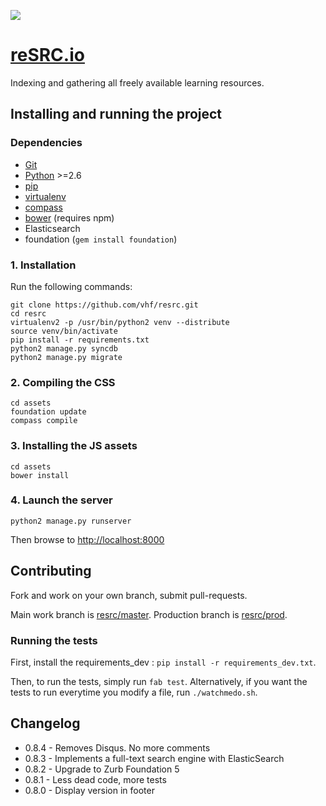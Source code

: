[![](https://img.shields.io/badge/kwak.io-join%20chat-green.svg?style=flat)](https://kwak.io/channel/resrc)

[reSRC.io](http://resrc.io)
========

Indexing and gathering all freely available learning resources.


Installing and running the project
----------------------------------

### Dependencies
* [Git](http://www.git-scm.com/)
* [Python](https://www.python.org/) >=2.6
* [pip](https://github.com/pypa/pip)
* [virtualenv](https://pypi.python.org/pypi/virtualenv)
* [compass](compass-style.org/install/)
* [bower](http://bower.io/) (requires npm)
* Elasticsearch
* foundation (`gem install foundation`)

### 1. Installation
Run the following commands:

    git clone https://github.com/vhf/resrc.git
    cd resrc
    virtualenv2 -p /usr/bin/python2 venv --distribute
    source venv/bin/activate
    pip install -r requirements.txt
    python2 manage.py syncdb
    python2 manage.py migrate

### 2. Compiling the CSS

    cd assets
    foundation update
    compass compile

### 3. Installing the JS assets

    cd assets
    bower install

### 4. Launch the server

    python2 manage.py runserver

Then browse to <http://localhost:8000>


Contributing
------------

Fork and work on your own branch, submit pull-requests.

Main work branch is [resrc/master](https://github.com/vhf/resrc/tree/master). Production branch is [resrc/prod](https://github.com/vhf/resrc/tree/prod).


### Running the tests
First, install the requirements_dev : `pip install -r requirements_dev.txt`.

Then, to run the tests, simply run `fab test`. Alternatively, if you want the tests to run
everytime you modify a file, run `./watchmedo.sh`.

Changelog
---------

* 0.8.4 - Removes Disqus. No more comments
* 0.8.3 - Implements a full-text search engine with ElasticSearch
* 0.8.2 - Upgrade to Zurb Foundation 5
* 0.8.1 - Less dead code, more tests
* 0.8.0 - Display version in footer
